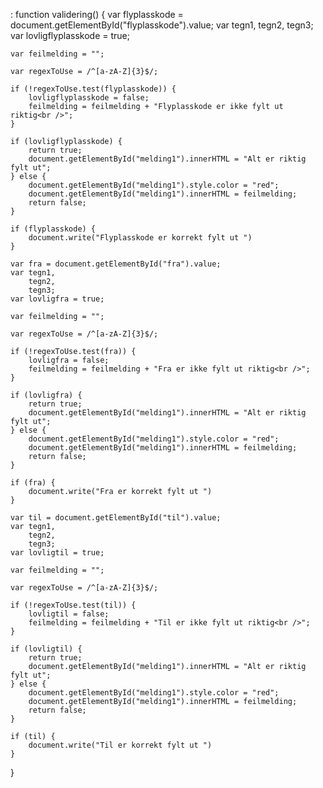 : function validering() {
    var flyplasskode = document.getElementById("flyplasskode").value;
    var tegn1,
        tegn2,
        tegn3;
    var lovligflyplasskode = true;

    var feilmelding = "";

    var regexToUse = /^[a-zA-Z]{3}$/;

    if (!regexToUse.test(flyplasskode)) {
        lovligflyplasskode = false;
        feilmelding = feilmelding + "Flyplasskode er ikke fylt ut riktig<br />";
    }

    if (lovligflyplasskode) {
        return true;
        document.getElementById("melding1").innerHTML = "Alt er riktig fylt ut";
    } else {
        document.getElementById("melding1").style.color = "red";
        document.getElementById("melding1").innerHTML = feilmelding;
        return false;
    }

    if (flyplasskode) {
        document.write("Flyplasskode er korrekt fylt ut ")
    }

    var fra = document.getElementById("fra").value;
    var tegn1,
        tegn2,
        tegn3;
    var lovligfra = true;

    var feilmelding = "";

    var regexToUse = /^[a-zA-Z]{3}$/;

    if (!regexToUse.test(fra)) {
        lovligfra = false;
        feilmelding = feilmelding + "Fra er ikke fylt ut riktig<br />";
    }

    if (lovligfra) {
        return true;
        document.getElementById("melding1").innerHTML = "Alt er riktig fylt ut";
    } else {
        document.getElementById("melding1").style.color = "red";
        document.getElementById("melding1").innerHTML = feilmelding;
        return false;
    }

    if (fra) {
        document.write("Fra er korrekt fylt ut ")
    }

    var til = document.getElementById("til").value;
    var tegn1,
        tegn2,
        tegn3;
    var lovligtil = true;

    var feilmelding = "";

    var regexToUse = /^[a-zA-Z]{3}$/;

    if (!regexToUse.test(til)) {
        lovligtil = false;
        feilmelding = feilmelding + "Til er ikke fylt ut riktig<br />";
    }

    if (lovligtil) {
        return true;
        document.getElementById("melding1").innerHTML = "Alt er riktig fylt ut";
    } else {
        document.getElementById("melding1").style.color = "red";
        document.getElementById("melding1").innerHTML = feilmelding;
        return false;
    }

    if (til) {
        document.write("Til er korrekt fylt ut ")
    }
}
